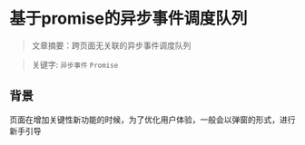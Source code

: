 # 基于promise的异步事件调度队列

> 文章摘要：跨页面无关联的异步事件调度队列

> 关键字: `异步事件`  `Promise`
## 背景
页面在增加关键性新功能的时候，为了优化用户体验，一般会以弹窗的形式，进行新手引导



